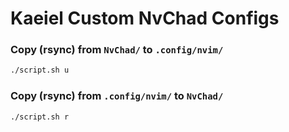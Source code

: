 # Kaeiel Custom NvChad Configs

### Copy (rsync) from `NvChad/` to `.config/nvim/`
```bash
./script.sh u
```

### Copy (rsync) from `.config/nvim/` to `NvChad/`
```bash
./script.sh r
```
